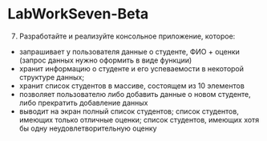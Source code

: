 # LabWorkSeven-Beta
7) Разработайте и реализуйте консольное приложение, которое:
- запрашивает у пользователя данные о студенте, ФИО + оценки (запрос данных нужно оформить в виде функции)
- хранит информацию о студенте и его успеваемости в некоторой структуре данных;
- хранит список студентов в массиве, состоящем из 10 элементов
- позволяет пользователю либо добавить данные о новом студенте, либо прекратить добавление данных
- выводит на экран полный список студентов; список студентов, имеющих только отличные оценки; список студентов, имеющих хотя бы одну неудовлетворительную оценку

